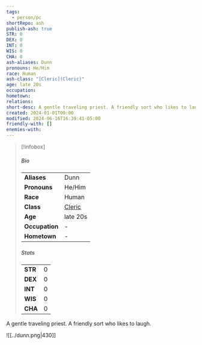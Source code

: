 ```yaml
---
tags:
  - person/pc
shortRepo: ash
publish-ash: true
STR: 0
DEX: 0
INT: 0
WIS: 0
CHA: 0
ash-aliases: Dunn
pronouns: He/Him
race: Human
ash-class: "[Cleric](Cleric)"
age: late 20s
occupation: 
hometown: 
relations: 
short-desc: A gentle traveling priest. A friendly sort who likes to laugh.
created: 2024-01-01T00:00
modified: 2024-06-16T16:39:41-05:00
friendly-with: []
enemies-with: 
---
```


> [!infobox]
> ##### Bio
> |                |                  |
> | -------------- | ---------------- |
> |**Aliases**     | Dunn                |
> |**Pronouns**    | He/Him           |
> |**Race**        | Human            |
> |**Class**         | [Cleric](Cleric)            |
> |**Age**         | late 20s            |
> |**Occupation**  | \-        |
> |**Hometown**|\-|
> 
> ##### Stats
> |      |      |
> | ---- | ---- |
> | **STR**  | 0     |
> | **DEX**  | 0     |
> | **INT**  | 0     |
> | **WIS**  | 0     |
> | **CHA**  | 0     |
>
>
>
>
>
>

A gentle traveling priest. A friendly sort who likes to laugh.

![[../dunn.png|430]]